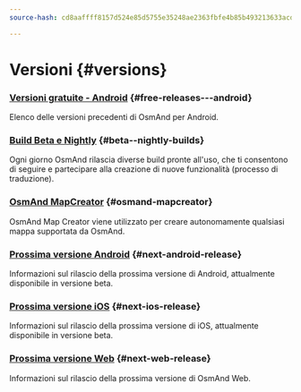 ```yaml
---
source-hash: cd8aaffff8157d524e85d5755e35248ae2363fbfe4b85b493213633acdd0e60c

---
```

# Versioni {#versions}

### [Versioni gratuite - Android](/docs/versions/free-versions) {#free-releases---android}

Elenco delle versioni precedenti di OsmAnd per Android.

### [Build Beta e Nightly](/docs/versions/nightly_versions) {#beta--nightly-builds}

Ogni giorno OsmAnd rilascia diverse build pronte all'uso, che ti consentono di seguire e partecipare alla creazione di nuove funzionalità (processo di traduzione).

### [OsmAnd MapCreator](/docs/versions/map-creator) {#osmand-mapcreator}

OsmAnd Map Creator viene utilizzato per creare autonomamente qualsiasi mappa supportata da OsmAnd.

### [Prossima versione Android](/docs/versions/future-android) {#next-android-release}

Informazioni sul rilascio della prossima versione di Android, attualmente disponibile in versione beta.

### [Prossima versione iOS](/docs/versions/future-ios) {#next-ios-release}

Informazioni sul rilascio della prossima versione di iOS, attualmente disponibile in versione beta.

### [Prossima versione Web](/docs/versions/future-web) {#next-web-release}

Informazioni sul rilascio della prossima versione di OsmAnd Web.